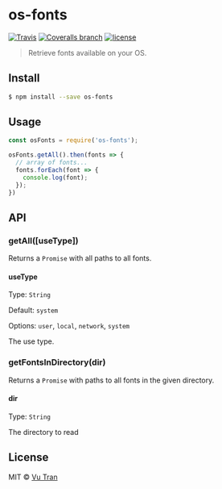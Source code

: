# os-fonts

[![Travis](https://img.shields.io/travis/vutran/os-fonts/master.svg?maxAge=2592000&style=flat-square)](https://travis-ci.org/vutran/os-fonts) [![Coveralls branch](https://img.shields.io/coveralls/vutran/os-fonts/master.svg?maxAge=2592000&style=flat-square)](https://coveralls.io/github/vutran/os-fonts) [![license](https://img.shields.io/github/license/vutran/os-fonts.svg?maxAge=2592000&style=flat-square)](LICENSE)

> Retrieve fonts available on your OS.

## Install

```bash
$ npm install --save os-fonts
```

## Usage

```js
const osFonts = require('os-fonts');

osFonts.getAll().then(fonts => {
  // array of fonts...
  fonts.forEach(font => {
    console.log(font);
  });
})
```

## API

### getAll([useType])

Returns a `Promise` with all paths to all fonts.

#### useType

Type: `String`

Default: `system`

Options: `user`, `local`, `network`, `system`

The use type.

### getFontsInDirectory(dir)

Returns a `Promise` with paths to all fonts in the given directory.

#### dir

Type: `String`

The directory to read

## License

MIT © [Vu Tran](https://github.com/vutran/)
